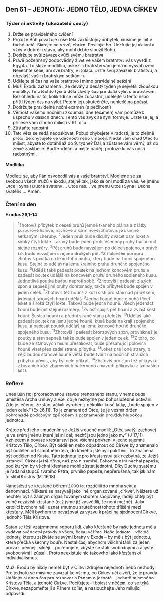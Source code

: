 ## Den 61 - JEDNOTA: JEDNO TĚLO, JEDNA CÍRKEV

### Týdenní aktivity (ukazatelé cesty)

1. Držte se pravidelného cvičení
1. Protože Bůh považuje naše těla za důstojný příbytek, musíme je mít v řádné úctě. Starejte se o svůj chrám. Posilujte ho. Udržujte jej aktivní a vždy v dobrém stavu, aby mohl dobře sloužit Bohu.
1. Dodržujte svůj závazek vůči svému bratrstvu
1. Právě požehnaný zodpovědný život ve vašem bratrstvu vás vyvedl z Egypta. To skrze modlitbu, askezi a bratrství vám je dáno vysvobození. Nenechte sebe, ani své bratry, v izolaci. Držte svůj závazek bratrstvu, a obzvlášť vašim bratrským setkáním.
1. Udělejte si čas na vaše bratrstvo i mimo pravidelné setkání
1. Muži Exodu zaznamenali, že devátý a desátý týden je největší zkouškou morálky. To z těchto týdnů dělá skvělý čas pro další výlet s bratrstvem. Bez ohledu na to, kolik lidí se může zúčastnit, udělejte si tento nebo příští týden čas na výlet. Potom jej uskutečněte, nehledě na počasí.
1. Dodržujte pravidelné noční examen (s pečlivostí)
1. Věrnost vašemu nočnímu zkoumání dne (examen) vám pomůže k úspěchu v dalších dnech. Tento váš zvyk se nyní formuje. Držte se jej, a přinese vám mnoho milostí v 91. dnu.
1. Zůstaňte radostní
1. Tato věta se nedá neopakovat. Pokud chybujete v radosti, je to zřejmě proto, že chybujete ve vděčnosti nebo v naději. Nedal vám snad Otec tu milost, abyste to dotáhli až do 9. týdne? Dal, a zůstane vám věrný, až do země zaslíbené. Buďte vděční a mějte naději, protože to vás udrží radostnými.

#### Modlitba

Modlete se, aby Pán osvobodil vás a vaše bratrství.
Modleme se za svobodu všech mužů v exodu, stejně tak, jako se oni modlí za vás.
Ve jménu Otce i Syna i Ducha svatého … Otče náš… Ve jménu Otce i Syna i Ducha svatého … Amen.

### Čtení na den

**Exodus 26,1-14**

> <sup>1</sup>Zhotovíš příbytek z deseti pruhů jemně tkaného plátna a z látky purpurově fialové, nachové a karmínové; zhotovíš je s umně vetkanými cheruby.
> <sup>2</sup>Jeden pruh bude dlouhý dvacet osm loket a široký čtyři lokte. Takový bude jeden pruh. Všechny pruhy budou mít stejné rozměry.
> <sup>3</sup>Pět pruhů bude navzájem po délce spojeno, a právě tak bude navzájem spojeno druhých pět.
> <sup>4</sup>Z fialového purpuru zhotovíš poutka na lemu toho pruhu, který bude na konci spojeného kusu. Stejně to uděláš na lemu krajního pruhu druhého spojeného kusu.
> <sup>5</sup>Uděláš také padesát poutek na jednom koncovém pruhu a padesát poutek uděláš na koncovém pruhu druhého spojeného kusu. Jednotlivá poutka budou naproti sobě.
> <sup>6</sup>Zhotovíš i padesát zlatých spon a sepneš jimi pruhy dohromady, takže příbytek bude spojen v jeden celek.
> <sup>7</sup>Zhotovíš též houně z kozí srsti pro stan nad příbytkem; jedenáct takových houní uděláš.
> <sup>8</sup>Jedna houně bude dlouhá třicet loket a široká čtyři lokte. Taková bude jedna houně. Všech jedenáct houní bude mít stejné rozměry.
> <sup>9</sup>Zvlášť spojíš pět houní a zvlášť šest houní. Šestou houni na přední straně stanu přeložíš.
> <sup>10</sup>Uděláš také padesát poutek na lemu jedné houně, která bude na kraji spojeného kusu, a padesát poutek uděláš na lemu koncové houně druhého spojeného kusu.
> <sup>11</sup>Zhotovíš i padesát bronzových spon, provlékneš je poutky a stan sepneš, takže bude spojen v jeden celek.
> <sup>12</sup>Z toho, co bude ze stanových houní přesahovat, bude přesahující polovina houně viset přes zadní stranu příbytku.
> <sup>13</sup>Loket z té i oné strany, o nějž budou stanové houně větší, bude tvořit na bočních stranách příbytku převis, aby byl cele přikryt.
> <sup>14</sup>Zhotovíš pro stan též přikrývku z beraních kůží zbarvených načerveno a navrch přikrývku z tachaších kůží.

### Reflexe

Dnes Bůh řídí propracovanou stavbu přenosného stanu, v němž bude umístěna Archa úmluvy a vše, co je
nezbytné pro bohoslužebné uctívání. Zde je řečeno, že stan, ačkoli vyroben z několika kusů látky, „bude
spojen v jeden celek“ (Ex 26,11). To je znamení od Otce, že je vesmír držen pohromadě podobným
způsobem a poznamenán provždy hlubokou jednotou.

Krátce před jeho umučením se Ježíš vroucně modlil: „Otče svatý, zachovej je ve svém jménu, které jsi mi
dal; nechť jsou jedno jako my“ (J 17,11). Vzhledem k povaze křesťanství jsou všichni pokřteni v jedno
tajemné Kristovo Tělo, Církev. Být oddělen nebo odpadnout od Církve by znamenalo být oddělen od
samotného těla, do kterého jste byli pokřtěni. To znamená být oddělen od Krista. Tato jednota je pro
křesťanství tak nezbytná, že Ježíš ustanovil Církev ještě dříve, než pro ni zemřel. Dokonce nám nechal
papeže, pod kterým by všichni křesťané mohli zůstat jednotní. Díky Duchu svatému je řada nástupců svatého
Petra, prvního papeže, nepřerušená, tak jak nám to slíbil Kristus (Mt 16,18).

Naneštěstí se křesťané během 2000 let rozdělili do mnoha sekt a denominací. Některé se nazývají jako jiné
organizované „církve“. Některé už nechtějí být s žádným organizovaným sborem spojovány, raději chtějí být
volně nezávislí křesťané (což jsme již vysvětlili, že není možné). Jako katolíci bychom měli uznat smutnou
skutečnost tohoto tříštění mezi křesťany. Měli bychom to považovat za výzvu k práci na sjednocení Církve,
jednoho Těla Kristova.

Satan se těší vzájemnému odporu lidí. Jako křesťané by naše jednota měla vydávat svědectví pravdy o všem,
čemu věříme. Naše jednota – včetně jednoty, kterou zažíváte se svými bratry v Exodu – by měla být
jednotou, která přečká všechny bouře. Nastal čas, abychom všichni táhli za jeden provaz, pevněji, silněji…
potřebujete, abyste se stali svobodnými a abyste svobodnými i zůstali. Proto neexistuje nic takového jako
křesťanský individualismus.

Muži Exodu by nikdy neměli být v Církvi zdrojem nejednoty nebo neshody. Pro jednotu se musíme zavázat
ke všemu, co Církev učí a věří, že je pravda. Udělejte si dnes čas pro rozhovor s Pánem o jednotě – jednotě
tajemného Kristova Těla, a jednotě Církve. Pociťujete-li bolest v něčem, co se týká Církve, nezapomeňte ji
s Pánem sdílet, a naslouchejte Jeho milující odpovědi.
